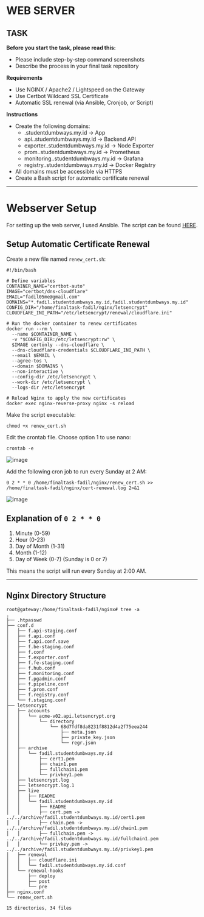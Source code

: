 # WEB SERVER

## TASK

**Before you start the task, please read this:**
- Please include step-by-step command screenshots
- Describe the process in your final task repository

**Requirements**
- Use NGINX / Apache2 / Lightspeed on the Gateway
- Use Certbot Wildcard SSL Certificate
- Automatic SSL renewal (via Ansible, Cronjob, or Script)

**Instructions**
- Create the following domains:
  - <name>.studentdumbways.my.id → App
  - api.<name>.studentdumbways.my.id → Backend API
  - exporter.<name>.studentdumbways.my.id → Node Exporter
  - prom.<name>.studentdumbways.my.id → Prometheus
  - monitoring.<name>.studentdumbways.my.id → Grafana
  - registry.<name>.studentdumbways.my.id → Docker Registry
- All domains must be accessible via HTTPS
- Create a Bash script for automatic certificate renewal


-----

# Webserver Setup

For setting up the web server, I used Ansible. The script can be found [HERE](https://github.com/fadil05me/devops20-dumbways-AhmadFadillah/blob/main/stage2/final-task/ansible/5reverse_proxy.yaml).

## Setup Automatic Certificate Renewal

Create a new file named `renew_cert.sh`:
```
#!/bin/bash

# Define variables
CONTAINER_NAME="certbot-auto"
IMAGE="certbot/dns-cloudflare"
EMAIL="fadil05me@gmail.com"
DOMAINS="*.fadil.studentdumbways.my.id,fadil.studentdumbways.my.id"
CONFIG_DIR="/home/finaltask-fadil/nginx/letsencrypt"
CLOUDFLARE_INI_PATH="/etc/letsencrypt/renewal/cloudflare.ini"

# Run the docker container to renew certificates
docker run --rm \
  --name $CONTAINER_NAME \
  -v "$CONFIG_DIR:/etc/letsencrypt:rw" \
  $IMAGE certonly --dns-cloudflare \
  --dns-cloudflare-credentials $CLOUDFLARE_INI_PATH \
  --email $EMAIL \
  --agree-tos \
  --domain $DOMAINS \
  --non-interactive \
  --config-dir /etc/letsencrypt \
  --work-dir /etc/letsencrypt \
  --logs-dir /etc/letsencrypt

# Reload Nginx to apply the new certificates
docker exec nginx-reverse-proxy nginx -s reload
```

Make the script executable:
```
chmod +x renew_cert.sh
```

Edit the crontab file. Choose option 1 to use nano:
```
crontab -e
```

![image](https://github.com/fadil05me/devops20-dumbways-AhmadFadillah/assets/45775729/0dd62f23-cd1f-47d9-b652-b8388e9fd926)


Add the following cron job to run every Sunday at 2 AM:

```
0 2 * * 0 /home/finaltask-fadil/nginx/renew_cert.sh >> /home/finaltask-fadil/nginx/cert-renewal.log 2>&1
```

![image](https://github.com/fadil05me/devops20-dumbways-AhmadFadillah/assets/45775729/e5f1664f-7fea-46ab-adfc-2d4f6a9903b4)


## Explanation of ```0 2 * * 0```

1. Minute (0-59)
2. Hour (0-23)
3. Day of Month (1-31)
4. Month (1-12)
5. Day of Week (0-7) (Sunday is 0 or 7)

This means the script will run every Sunday at 2:00 AM.

---

## Nginx Directory Structure

```
root@gateway:/home/finaltask-fadil/nginx# tree -a
.
├── .htpasswd
├── conf.d
│   ├── f.api-staging.conf
│   ├── f.api.conf
│   ├── f.api.conf.save
│   ├── f.be-staging.conf
│   ├── f.conf
│   ├── f.exporter.conf
│   ├── f.fe-staging.conf
│   ├── f.hub.conf
│   ├── f.monitoring.conf
│   ├── f.pgadmin.conf
│   ├── f.pipeline.conf
│   ├── f.prom.conf
│   ├── f.registry.conf
│   └── f.staging.conf
├── letsencrypt
│   ├── accounts
│   │   └── acme-v02.api.letsencrypt.org
│   │       └── directory
│   │           └── 68d7fdf8da8231f8812d4a2f75eea244
│   │               ├── meta.json
│   │               ├── private_key.json
│   │               └── regr.json
│   ├── archive
│   │   └── fadil.studentdumbways.my.id
│   │       ├── cert1.pem
│   │       ├── chain1.pem
│   │       ├── fullchain1.pem
│   │       └── privkey1.pem
│   ├── letsencrypt.log
│   ├── letsencrypt.log.1
│   ├── live
│   │   ├── README
│   │   └── fadil.studentdumbways.my.id
│   │       ├── README
│   │       ├── cert.pem -> ../../archive/fadil.studentdumbways.my.id/cert1.pem
│   │       ├── chain.pem -> ../../archive/fadil.studentdumbways.my.id/chain1.pem
│   │       ├── fullchain.pem -> ../../archive/fadil.studentdumbways.my.id/fullchain1.pem
│   │       └── privkey.pem -> ../../archive/fadil.studentdumbways.my.id/privkey1.pem
│   ├── renewal
│   │   ├── cloudflare.ini
│   │   └── fadil.studentdumbways.my.id.conf
│   └── renewal-hooks
│       ├── deploy
│       ├── post
│       └── pre
├── nginx.conf
└── renew_cert.sh

15 directories, 34 files
```
